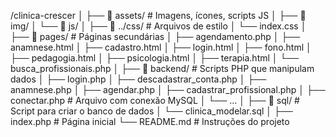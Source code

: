 /clinica-crescer
│
├── 📁 assets/                         # Imagens, ícones, scripts JS
│   ├── 📁 img/
│   └── 📁 js/
│
├── 📁 ../css/                            # Arquivos de estilo
│   └── index.css
│
├── 📁 pages/                          # Páginas secundárias
│   ├── agendamento.php
│   ├── anamnese.html
│   ├── cadastro.html
│   ├── login.html
│   ├── fono.html
│   ├── pedagogia.html
│   ├── psicologia.html
│   ├── terapia.html
│   └── busca_profissionais.php
│
├── 📁 backend/                        # Scripts PHP que manipulam dados
│   ├── login.php
│   ├── descadastrar_conta.php
│   ├── anamnese.php
│   ├── agendar.php
│   ├── cadastrar_profissional.php
│   ├── conectar.php                  # Arquivo com conexão MySQL
│   └── ...
│
├── 📁 sql/                            # Script para criar o banco de dados
│   └── clinica_modelar.sql
│
├── index.php                        # Página inicial
└── README.md                         # Instruções do projeto

